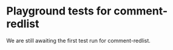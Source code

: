 # Playground tests for comment-redlist
We are still awaiting the first test run for comment-redlist.
